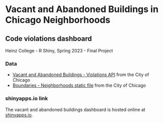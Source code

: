 # Vacant and Abandoned Buildings in Chicago Neighborhoods
## Code violations dashboard
Heinz College - R Shiny, Spring 2023 - Final Project

### Data
- [Vacant and Abandoned Buildings - Violations API](https://data.cityofchicago.org/Buildings/Vacant-and-Abandoned-Buildings-Violations/kc9i-wq85) from the City of Chicago
- [Boundaries - Neighborhoods static file](https://data.cityofchicago.org/Facilities-Geographic-Boundaries/Boundaries-Neighborhoods/bbvz-uum9) from the City of Chicago

### shinyapps.io link
The vacant and abandoned buildings dashboard is hosted online at [shinyapps.io](https://jackjacobs.shinyapps.io/Chicago_vacant-abandoned-buildings_dashboard/).
